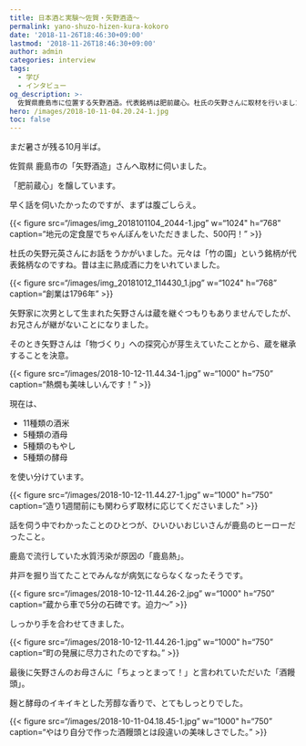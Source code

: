 ```yaml
---
title: 日本酒と実験〜佐賀・矢野酒造〜
permalink: yano-shuzo-hizen-kura-kokoro
date: '2018-11-26T18:46:30+09:00'
lastmod: '2018-11-26T18:46:30+09:00'
author: admin
categories: interview
tags:
  - 学び
  - インタビュー
og_description: >-
  佐賀県鹿島市に位置する矢野酒造。代表銘柄は肥前蔵心。杜氏の矢野さんに取材を行いました。元々は竹の園という銘柄を醸し、酒質も今とは真逆。以前は熟成酒に力を入れていました。市場の変遷によって出荷が少しずつ減ってきている中、矢野さんが蔵に戻ることに。現在はフルーティーなタイプの製造量が増えましたが、いずれは再び熟成酒にも力を入れる必要があると考えています。昔、水質汚染による鹿島熱という伝染病が広がっていましたが、矢野さんのひいひいおじいさんが井戸を掘り当て回避。ヒーローです。
hero: /images/2018-10-11-04.20.24-1.jpg
toc: false
---
```

まだ暑さが残る10月半ば。

佐賀県 鹿島市の「矢野酒造」さんへ取材に伺いました。

「肥前蔵心」を醸しています。

早く話を伺いたかったのですが、まずは腹ごしらえ。

{{< figure src=“/images/img_2018101104_2044-1.jpg” w=“1024" h=“768” caption=“地元の定食屋でちゃんぽんをいただきました、500円！” >}}

杜氏の矢野元英さんにお話をうかがいました。元々は「竹の園」という銘柄が代表銘柄なのですね。昔は主に熟成酒に力をいれていました。

{{< figure src=“/images/img_20181012_114430_1.jpg” w=“1024" h=“768” caption=“創業は1796年” >}}

矢野家に次男として生まれた矢野さんは蔵を継ぐつもりもありませんでしたが、お兄さんが継がないことになりました。

そのとき矢野さんは「物づくり」への探究心が芽生えていたことから、蔵を継承することを決意。

{{< figure src=“/images/2018-10-12-11.44.34-1.jpg” w=“1000" h=“750” caption=“熱燗も美味しいんです！” >}}

現在は、

* 11種類の酒米
* 5種類の酒母
* 5種類のもやし
* 5種類の酵母

を使い分けています。

{{< figure src=“/images/2018-10-12-11.44.27-1.jpg” w=“1000" h=“750” caption=“造り1週間前にも関わらず取材に応じてくださいました” >}}

話を伺う中でわかったことのひとつが、ひいひいおじいさんが鹿島のヒーローだったこと。

鹿島で流行していた水質汚染が原因の「鹿島熱」。

井戸を掘り当てたことでみんなが病気にならなくなったそうです。

{{< figure src=“/images/2018-10-12-11.44.26-2.jpg” w=“1000" h=“750” caption=“蔵から車で5分の石碑です。迫力〜” >}}

しっかり手を合わせてきました。

{{< figure src=“/images/2018-10-12-11.44.26-1.jpg” w=“1000" h=“750” caption=“町の発展に尽力されたのですね。” >}}

最後に矢野さんのお母さんに「ちょっとまって！」と言われていただいた「酒饅頭」。

麹と酵母のイキイキとした芳醇な香りで、とてもしっとりでした。

{{< figure src=“/images/2018-10-11-04.18.45-1.jpg” w=“1000" h=“750” caption=“やはり自分で作った酒饅頭とは段違いの美味しさでした。” >}}
